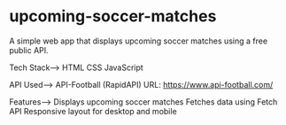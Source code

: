 # upcoming-soccer-matches
A simple web app that displays upcoming soccer matches using a free public API.

Tech Stack-->
HTML
CSS
JavaScript

API Used-->
API-Football (RapidAPI)
URL: https://www.api-football.com/

Features-->
Displays upcoming soccer matches
Fetches data using Fetch API
Responsive layout for desktop and mobile
